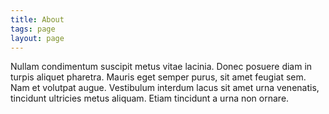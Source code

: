 ```yaml
---
title: About
tags: page
layout: page
---
```


Nullam condimentum suscipit metus vitae lacinia. Donec posuere diam in turpis aliquet pharetra. Mauris eget semper purus, sit amet feugiat sem. Nam et volutpat augue. Vestibulum interdum lacus sit amet urna venenatis, tincidunt ultricies metus aliquam. Etiam tincidunt a urna non ornare.